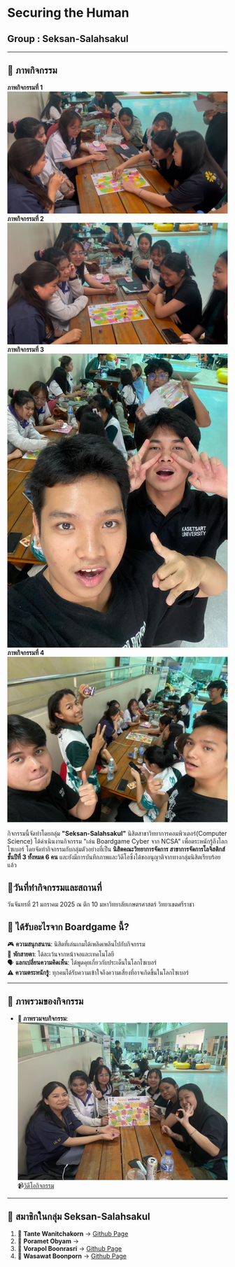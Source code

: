 # Securing the Human
## Group : Seksan-Salahsakul
---

## **🌟 ภาพกิจกรรม**  
**ภาพกิจกรรมที่ 1**  
![ภาพกิจกรรม 1](Picture/Boardgame/play1.jpg)  
**ภาพกิจกรรมที่ 2**  
![ภาพกิจกรรม 2](Picture/Boardgame/play2.jpg)  
**ภาพกิจกรรมที่ 3**  
![ภาพกิจกรรม 3](Picture/Boardgame/us1.jpg)  
**ภาพกิจกรรมที่ 4**  
![ภาพกิจกรรม 4](Picture/Boardgame/us2.jpg)   

กิจกรรมนี้จัดทำโดยกลุ่ม **"Seksan-Salahsakul"** นิสิตสาขาวิทยาการคอมพิวเตอร์(Computer Science) ได้ดำเนินงานกิจกรรม "เล่น Boardgame Cyber จาก NCSA" เพื่อตระหนักรู้ถึงโลกไซเบอร์
โดยจัดทำกิจกรรมกับกลุ่มตัวอย่างที่เป็น **นิสิตคณะวิทยาการจัดการ สาขาการจัดการโลจิสติกส์ ชั้นปีที่ 3 ทั้งหมด 6 คน** และยังมีการบันทึกภาพและวิดีโอซึ่งได้ขออนุญาติจากทางกลุ่มนิสิตเรียบร้อยแล้ว

## 📅วันที่ทำกิจกรรมและสถานที่
วันจันทรที่ 21 มกราคม 2025 ณ ตึก 10 มหาวิทยาลัยเกษตรศาสตร์ วิทยาเขตศรีราชา

## **📖 ได้รับอะไรจาก Boardgame นี้?**  
🎮 **ความสนุกสนาน**: นิสิตที่เล่นเกมได้เพลิดเพลินไปกับกิจกรรม  
📴 **พักสายตา**: ได้ละเว้นจากหน้าจอและเทคโนโลยี  
🗣️ **แลกเปลี่ยนความคิดเห็น**: ได้พูดคุยเกี่ยวกับประเด็นในโลกไซเบอร์  
⚠️ **ความตระหนักรู้**: ทุกคนได้รับความเข้าใจถึงความเสี่ยงที่อาจเกิดขึ้นในโลกไซเบอร์  

---

## **🌈 ภาพรวมของกิจกรรม**  
- **📸 ภาพรวมจบกิจกรรม**:  
  ![ภาพรวมจบกิจกรรม](Picture/Boardgame/finalpic.jpg)   
  📹[วิดีโอกิจกรรม](https://youtu.be/jQjWgcT8QnA?si=njWl4ED7XrX26aYa)  

---
## **👥 สมาชิกในกลุ่ม Seksan-Salahsakul**  
1. 🌟 **Tante Wanitchakorn** → [Github Page](https://huggies2003.github.io/Boardgame)  
2. 🌟 **Poramet Obyam** →  
3. 🌟 **Vorapol Boonrasri** → [Github Page](https://Vorxp.github.io/boardgame)  
4. 🌟 **Wasawat Boonporn** → [Github Page](https://isnname.github.io/boardgame.html) 
